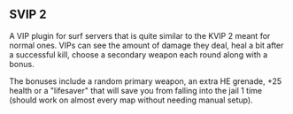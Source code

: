 ## SVIP 2

A VIP plugin for surf servers that is quite similar to the KVIP 2 meant for normal ones. VIPs can see the amount of damage they deal, heal a bit after a successful kill, choose a secondary weapon each round along with a bonus.

The bonuses include a random primary weapon, an extra HE grenade, +25 health or a "lifesaver" that will save you from falling into the jail 1 time (should work on almost every map without needing manual setup).